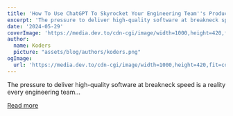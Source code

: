 ```yaml
---
title: 'How To Use ChatGPT To Skyrocket Your Engineering Team''s Productivity'
excerpt: 'The pressure to deliver high-quality software at breakneck speed is a reality every engineering team...'
date: '2024-05-29'
coverImage: 'https://media.dev.to/cdn-cgi/image/width=1000,height=420,fit=cover,gravity=auto,format=auto/https%3A%2F%2Fdev-to-uploads.s3.amazonaws.com%2Fuploads%2Farticles%2Fn88o9mjy1a1fymxgdci1.jpg'
author:
  name: Koders
  picture: "assets/blog/authors/koders.png"
ogImage:
  url: 'https://media.dev.to/cdn-cgi/image/width=1000,height=420,fit=cover,gravity=auto,format=auto/https%3A%2F%2Fdev-to-uploads.s3.amazonaws.com%2Fuploads%2Farticles%2Fn88o9mjy1a1fymxgdci1.jpg'
---
```


The pressure to deliver high-quality software at breakneck speed is a reality every engineering team...

[Read more](https://dev.to/middleware/how-to-use-chatgpt-to-skyrocket-your-engineering-teams-productivity-186b)
